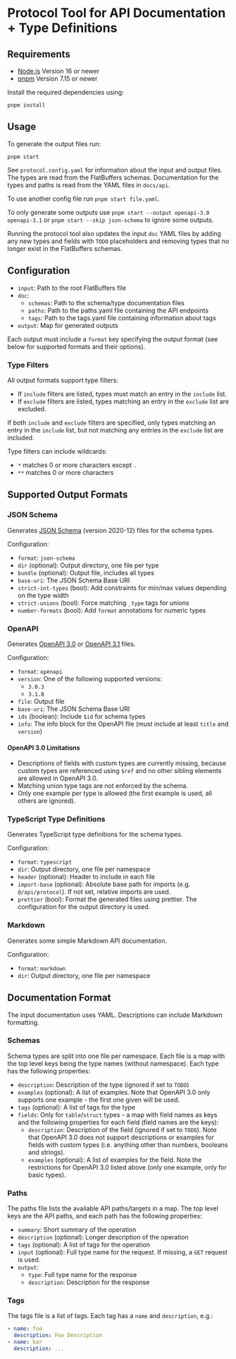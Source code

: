 # Protocol Tool for API Documentation + Type Definitions

## Requirements

- [Node.js](https://nodejs.org/) Version 16 or newer
- [pnpm](https://pnpm.io/) Version 7.15 or newer

Install the required dependencies using:

```shell
pnpm install
```

## Usage

To generate the output files run:

```shell
pnpm start
```

See `protocol.config.yaml` for information about the input and output files.
The types are read from the FlatBuffers schemas. Documentation for the types and paths
is read from the YAML files in `docs/api`.

To use another config file run `pnpm start file.yaml`.

To only generate some outputs use `pnpm start --output openapi-3.0 openapi-3.1`
or `pnpm start --skip json-schema` to ignore some outputs.

Running the protocol tool also updates the input `doc` YAML files by adding any new
types and fields with `TODO` placeholders and removing types that no longer exist
in the FlatBuffers schemas.

## Configuration

- `input`: Path to the root FlatBuffers file
- `doc`:
  - `schemas`: Path to the schema/type documentation files
  - `paths`: Path to the paths.yaml file containing the API endpoints
  - `tags`: Path to the tags.yaml file containing information about tags
- `output`: Map for generated outputs

Each output must include a `format` key specifying the output format
(see below for supported formats and their options).

### Type Filters

All output formats support type filters:

- If `include` filters are listed, types must match an entry in the `include` list.
- If `exclude` filters are listed, types matching an entry in the `exclude` list are excluded.

If both `include` and `exclude` filters are specified, only types matching an entry in the `include` list,
but not matching any entries in the `exclude` list are included.

Type filters can include wildcards:

- `*` matches 0 or more characters except `.`
- `**` matches 0 or more characters

## Supported Output Formats

### JSON Schema

Generates [JSON Schema](https://json-schema.org/) (version 2020-12) files for the schema types.

Configuration:

- `format`: `json-schema`
- `dir` (optional): Output directory, one file per type
- `bundle` (optional): Output file, includes all types
- `base-uri`: The JSON Schema Base URI
- `strict-int-types` (bool): Add constraints for min/max values depending on the type width
- `strict-unions` (bool): Force matching `_type` tags for unions
- `number-formats` (bool): Add `format` annotations for numeric types

### OpenAPI

Generates [OpenAPI 3.0](https://spec.openapis.org/oas/v3.0.3) or
[OpenAPI 3.1](https://spec.openapis.org/oas/v3.1.0) files.

Configuration:

- `format`: `openapi`
- `version`: One of the following supported versions:
  - `3.0.3`
  - `3.1.0`
- `file`: Output file
- `base-uri`: The JSON Schema Base URI
- `ids` (boolean): Include `$id` for schema types
- `info`: The info block for the OpenAPI file (must include at least `title` and `version`)

#### OpenAPI 3.0 Limitations

- Descriptions of fields with custom types are currently missing, because custom types
  are referenced using `$ref` and no other sibling elements are allowed in OpenAPI 3.0.
- Matching union type tags are not enforced by the schema.
- Only one example per type is allowed (the first example is used, all others are ignored).

### TypeScript Type Definitions

Generates TypeScript type definitions for the schema types.

Configuration:

- `format`: `typescript`
- `dir`: Output directory, one file per namespace
- `header` (optional): Header to include in each file
- `import-base` (optional): Absolute base path for imports (e.g. `@/api/protocol`).
  If not set, relative imports are used.
- `prettier` (bool): Format the generated files using prettier.
  The configuration for the output directory is used.

### Markdown

Generates some simple Markdown API documentation.

Configuration:

- `format`: `markdown`
- `dir`: Output directory, one file per namespace

## Documentation Format

The input documentation uses YAML.
Descriptions can include Markdown formatting.

### Schemas

Schema types are split into one file per namespace. Each file is a map with the top level
keys being the type names (without namespace).
Each type has the following properties:

- `description`: Description of the type (ignored if set to `TODO`)
- `examples` (optional): A list of examples.
  Note that OpenAPI 3.0 only supports one example - the first one given will be used.
- `tags` (optional): A list of tags for the type
- `fields`: Only for `table`/`struct` types - a map with field names as keys and
  the following properties for each field (field names are the keys):
  - `description`: Description of the field  (ignored if set to `TODO`).
    Note that OpenAPI 3.0 does not support descriptions or examples for fields with
    custom types (i.e. anything other than numbers, booleans and strings).
  - `examples` (optional): A list of examples for the field.
    Note the restrictions for OpenAPI 3.0 listed above (only one example, only
    for basic types).

### Paths

The paths file lists the available API paths/targets in a map.
The top level keys are the API paths, and each path has the following properties:

- `summary`: Short summary of the operation
- `description` (optional): Longer description of the operation
- `tags` (optional): A list of tags for the operation
- `input` (optional): Full type name for the request. If missing, a `GET` request is used.
- `output`:
  - `type`: Full type name for the response
  - `description`: Description for the response

### Tags

The tags file is a list of tags. Each tag has a `name` and `description`, e.g.:

```yaml
- name: foo
  description: Foo Description
- name: bar
  description: ...
```

